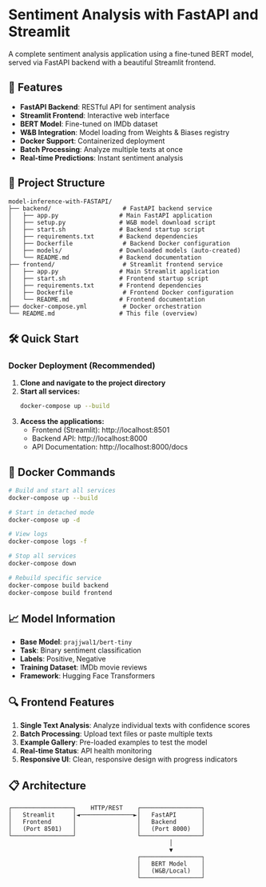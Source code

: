 # Sentiment Analysis with FastAPI and Streamlit

A complete sentiment analysis application using a fine-tuned BERT model, served via FastAPI backend with a beautiful Streamlit frontend.

## 🚀 Features

- **FastAPI Backend**: RESTful API for sentiment analysis
- **Streamlit Frontend**: Interactive web interface
- **BERT Model**: Fine-tuned on IMDb dataset
- **W&B Integration**: Model loading from Weights & Biases registry
- **Docker Support**: Containerized deployment
- **Batch Processing**: Analyze multiple texts at once
- **Real-time Predictions**: Instant sentiment analysis

## 📁 Project Structure

```
model-inference-with-FASTAPI/
├── backend/                    # FastAPI backend service
│   ├── app.py                 # Main FastAPI application
│   ├── setup.py               # W&B model download script
│   ├── start.sh               # Backend startup script
│   ├── requirements.txt       # Backend dependencies
│   ├── Dockerfile              # Backend Docker configuration
│   ├── models/                # Downloaded models (auto-created)
│   └── README.md              # Backend documentation
├── frontend/                   # Streamlit frontend service
│   ├── app.py                 # Main Streamlit application
│   ├── start.sh               # Frontend startup script
│   ├── requirements.txt       # Frontend dependencies
│   ├── Dockerfile              # Frontend Docker configuration
│   └── README.md              # Frontend documentation
├── docker-compose.yml          # Docker orchestration
└── README.md                  # This file (overview)
```

## 🛠️ Quick Start

### Docker Deployment (Recommended)

1. **Clone and navigate to the project directory**
2. **Start all services:**
   ```bash
   docker-compose up --build
   ```
3. **Access the applications:**
   - Frontend (Streamlit): http://localhost:8501
   - Backend API: http://localhost:8000
   - API Documentation: http://localhost:8000/docs


## 🐳 Docker Commands

```bash
# Build and start all services
docker-compose up --build

# Start in detached mode
docker-compose up -d

# View logs
docker-compose logs -f

# Stop all services
docker-compose down

# Rebuild specific service
docker-compose build backend
docker-compose build frontend
```

## 📈 Model Information

- **Base Model**: `prajjwal1/bert-tiny`
- **Task**: Binary sentiment classification
- **Labels**: Positive, Negative
- **Training Dataset**: IMDb movie reviews
- **Framework**: Hugging Face Transformers

## 🔍 Frontend Features

1. **Single Text Analysis**: Analyze individual texts with confidence scores
2. **Batch Processing**: Upload text files or paste multiple texts
3. **Example Gallery**: Pre-loaded examples to test the model
4. **Real-time Status**: API health monitoring
5. **Responsive UI**: Clean, responsive design with progress indicators


## 📋 Architecture

```
┌─────────────────┐    HTTP/REST    ┌─────────────────┐
│   Streamlit     │◄───────────────►│   FastAPI       │
│   Frontend      │                 │   Backend       │
│   (Port 8501)   │                 │   (Port 8000)   │
└─────────────────┘                 └─────────────────┘
                                             │
                                             ▼
                                    ┌─────────────────┐
                                    │   BERT Model    │
                                    │   (W&B/Local)   │
                                    └─────────────────┘
```

